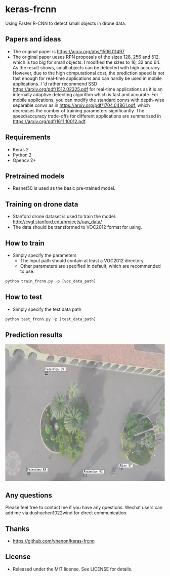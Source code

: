 # keras-frcnn
Using Faster R-CNN to detect small objects in drone data.

## Papers and ideas
* The original paper is https://arxiv.org/abs/1506.01497
* The original paper ueses RPN proposals of the sizes 128, 256 and 512, which is too big for small objects. I modified the sizes to 16, 32 and 64. As the result shows, small objects can be detected with high accuracy. However, due to the high computational cost, the prediction speed is not fast enough for real-time applications and can hardly be used in mobile applications. I 'd rather recommend SSD https://arxiv.org/pdf/1512.02325.pdf for real-time applications as it is an internally adaptive detecting algorithm which is fast and accurate. For mobile applications, you can modify the standard convs with depth-wise separable convs as in https://arxiv.org/pdf/1704.04861.pdf, which decreases the number of training parameters significantly. The speed/accuracy trade-offs for different applications are summarized in https://arxiv.org/pdf/1611.10012.pdf.

## Requirements
* Keras 2
* Python 2
* Opencv 2+

## Pretrained models
* Resnet50 is used as the basic pre-trained model.

## Training on drone data
* Stanford drone dataset is used to train the model. http://cvgl.stanford.edu/projects/uav_data/
* The data should be transformed to VOC2012 format for using.

## How to train
* Simply specify the parameters
  * The input path should contain at least a VOC2012 directory.
  * Other parameters are specified in default, which are recommended to use.
```python
python train_frcnn.py -p [voc_data_path]
```

## How to test
* Simply specify the test data path
```python
python test_frcnn.py -p [test_data_path]
```

## Prediction results
<p>
  <img src="https://github.com/shuuchen/keras-frcnn/blob/master/data/113.png" height="432" width="792" />
</p>

## Any questions
Please feel free to contact me if you have any questions. Wechat users can add me via dushuchen1022wind for direct communication.

## Thanks
* https://github.com/yhenon/keras-frcnn

## License
* Released under the MIT license. See LICENSE for details.
